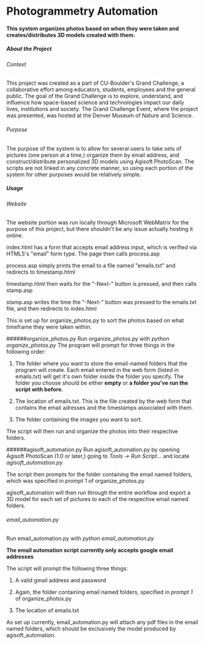 # Photogrammetry Automation
#### This system organizes photos based on when they were taken and creates/distributes 3D models created with them.

##### About the Project
###### Context
This project was created as a part of CU-Boulder's Grand Challenge, a collaborative effort among educators, students, employees and the general public. The goal of the Grand Challenge is to explore, understand, and influence how space-based science and technologies impact our daily lives, institutions and society. The Grand Challenge Event, where the project was presented, was hosted at the Denver Museum of Nature and Science.

###### Purpose
The purpose of the system is to allow for several users to take sets of pictures (one person at a time,) organize them by email address, and construct/distribute personalized 3D models using Agisoft PhotoScan. The scripts are not linked in any concrete manner, so using each portion of the system for other purposes would be relatively simple.

##### Usage
###### Website
The website portion was run locally through Microsoft WebMatrix for the purpose of this project, but there shouldn't be any issue actually hosting it online.

index.html has a form that accepts email address input, which is verified via HTML5's "email" form type. The page then calls process.asp

process.asp simply prints the email to a file named "emails.txt" and redirects to timestamp.html

timestamp.html then waits for the "-Next-" button is pressed, and then calls stamp.asp

stamp.asp writes the time the "-Next-" button was pressed to the emails.txt file, and then redirects to index.html

This is set up for organize_photos.py to sort the photos based on what timeframe they were taken within.

######organize_photos.py
Run organize_photos.py with *python organize_photos.py*
The program will prompt for three things in the following order:

1. The folder where you want to store the email-named folders that the program will create. Each email entered in the web form (listed in emails.txt) will get it's own folder inside the folder you specify. The folder you choose should be either **empty** or **a folder you've run the script with before.**

2. The location of emails.txt. This is the file created by the web form that contains the email adresses and the timestamps associated with them.

3. The folder containing the images you want to sort.

The script will then run and organize the photos into their respective folders.

######agisoft_automation.py
Run agisoft_automation.py by opening Agisoft PhotoScan (1.0 or later,) going to *Tools -> Run Script...* and locate *agisoft_automation.py*

The script then prompts for the folder containing the email named folders, which was specified in *prompt 1* of organize_photos.py

agisoft_automation will then run through the entire workflow and export a 3D model for each set of pictures to each of the respective email named folders.

###### email_automation.py
Run email_automation.py with *python email_automation.py*

**The email automation script currently only accepts google email addresses**

The script will prompt the following three things:
1. A valid gmail address and password

2. Again, the folder containing email named folders, specified in *prompt 1* of organize_photos.py

3. The location of emails.txt

As set up currently, email_automation.py will attach any pdf files in the email named folders, which should be exclusively the model produced by agisoft_automation.
